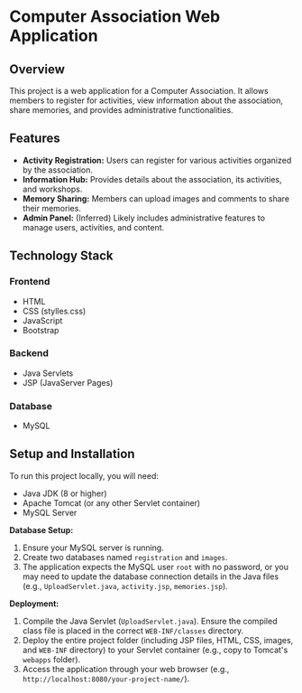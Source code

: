 # Computer Association Web Application

## Overview
This project is a web application for a Computer Association. It allows members to register for activities, view information about the association, share memories, and provides administrative functionalities.

## Features
-   **Activity Registration:** Users can register for various activities organized by the association.
-   **Information Hub:** Provides details about the association, its activities, and workshops.
-   **Memory Sharing:** Members can upload images and comments to share their memories.
-   **Admin Panel:** (Inferred) Likely includes administrative features to manage users, activities, and content.

## Technology Stack
### Frontend
-   HTML
-   CSS (stylles.css)
-   JavaScript
-   Bootstrap

### Backend
-   Java Servlets
-   JSP (JavaServer Pages)

### Database
-   MySQL

## Setup and Installation
To run this project locally, you will need:
-   Java JDK (8 or higher)
-   Apache Tomcat (or any other Servlet container)
-   MySQL Server

**Database Setup:**
1.  Ensure your MySQL server is running.
2.  Create two databases named `registration` and `images`.
3.  The application expects the MySQL user `root` with no password, or you may need to update the database connection details in the Java files (e.g., `UploadServlet.java`, `activity.jsp`, `memories.jsp`).

**Deployment:**
1.  Compile the Java Servlet (`UploadServlet.java`). Ensure the compiled class file is placed in the correct `WEB-INF/classes` directory.
2.  Deploy the entire project folder (including JSP files, HTML, CSS, images, and `WEB-INF` directory) to your Servlet container (e.g., copy to Tomcat's `webapps` folder).
3.  Access the application through your web browser (e.g., `http://localhost:8080/your-project-name/`).
